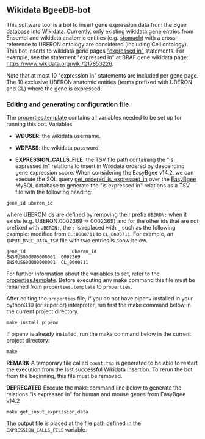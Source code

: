 ## Wikidata BgeeDB-bot

This software tool is a bot to insert gene expression data from the Bgee database into Wikidata.
Currently, only existing wikidata gene entries from Ensembl and wikidata anatomic entities (e.g.
[stomach](https://www.wikidata.org/wiki/Q1029907)) with a cross-reference to
UBERON ontology are considered (including Cell ontology). This bot inserts to wikidata gene pages 
["expressed in"](https://www.wikidata.org/wiki/Property:P5572) statements. 
For example, see the statement "expressed in" at BRAF gene wikidata page: https://www.wikidata.org/wiki/Q17853226.

Note that at most 10 "expression in" statements are included per gene page. The 10 exclusive UBERON anatomic entities 
(terms prefixed with UBERON and CL) where the gene is expressed. 

### Editing and generating configuration file
The [properties.template](properties.template) contains all variables needed to be set up for running this bot. 
Variables:
* **WDUSER**: the wikidata username.
* **WDPASS**: the wikidata password.
  
* **EXPRESSION_CALLS_FILE**: the TSV file path containing the "is expressed in" relations to insert in Wikidata ordered 
  by descending gene expression score. When considering the EasyBgee v14.2, we can execute the SQL query 
  [get_ordered_is_expressed_in](get_ordered_is_expressed_in.sql) over the 
[EasyBgee](https://bgee.org/?page=download&action=dumps) MySQL database to generate the "is expressed in" relations as
a TSV file with the following heading:
```
gene_id	uberon_id
```
where UBERON ids are defined by removing their prefix `UBERON:` when it exists (e.g. UBERON:0002369 => 0002369) and for
the other ids that are not prefixed with `UBERON:`, the `:` is replaced with `_` such as the following example:
modified from `CL:0000711` to `CL_0000711`. 
For example, an `INPUT_BGEE_DATA_TSV` file with two entries is show below.
```
gene_id                 uberon_id
ENSMUSG00000000001	0002369
ENSMUSG00000000001	CL_0000711
```

For further information about the variables to set, refer to the [properties.template](properties.template). 
Before executing any make command this file must be renamed from `properties.template` to `properties`.

After editing the `properties` file, if you do not have pipenv installed in your python3.10 (or superior) interpreter, 
run first the make command below in the current project directory.

```
make install_pipenv 
```
If pipenv is already installed, run the make command below in the current project directory:

```
make 
```
**REMARK** A temporary file called `count.tmp` is generated to be able to restart the execution from the last successful
Wikidata insertion. To rerun the bot from the beginning, this file must be removed.

**DEPRECATED** Execute the make command line below to generate the relations  "is expressed in" for human and mouse genes
from EasyBgee v14.2
```
make get_input_expression_data 
```
The output file is placed at the file path defined in the `EXPRESSION_CALLS_FILE` variable.



